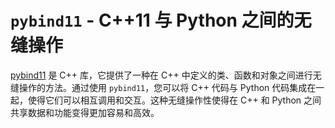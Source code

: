 # `pybind11` - C++11 与 Python 之间的无缝操作

[pybind11](https://pybind11.readthedocs.io/en/stable/index.html) 是 C++ 库，它提供了一种在 C++ 中定义的类、函数和对象之间进行无缝操作的方法。通过使用 `pybind11`，您可以将 C++ 代码与 Python 代码集成在一起，使得它们可以相互调用和交互。这种无缝操作性使得在 C++ 和 Python 之间共享数据和功能变得更加容易和高效。

